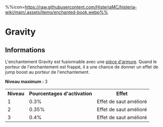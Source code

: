 %%icon=https://raw.githubusercontent.com/HisteriaMC/histeria-wiki/main/.assets/items/enchanted-book.webp%%
# Gravity

## Informations
L'enchantement Gravity est fusionnable avec une [pièce d'armure](https://histeria.fr/wiki/armures).
Quand le porteur de l'enchantement est frappé, il a une chance de donner un effet de jump boost au porteur de l'enchantement.

**Niveau maximum :** 3

<table>
  <tr>
    <th>Niveau</th>
    <th>Pourcentages d'activation</th>
    <th>Effet</th>
  </tr>
  <tr>
    <td>1</td>
    <td>0.3%</td>
    <td>Effet de saut amélioré</td>
  </tr>
  <tr>
    <td>2</td>
    <td>0.35%</td>
    <td>Effet de saut amélioré</td>
  </tr>
  <tr>
    <td>3</td>
    <td>0.4%</td>
    <td>Effet de saut amélioré</td>
</table>